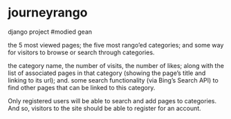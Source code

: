 # journeyrango
django project 
#modied gean

the 5 most viewed pages;
the five most rango’ed categories; and
some way for visitors to browse or search through categories.

the category name, the number of visits, the number of likes;
along with the list of associated pages in that category (showing the page’s title and linking to its url); and.
some search functionality (via Bing’s Search API) to find other pages that can be linked to this category.

Only registered users will be able to search and add pages to categories. And so, visitors to the site should be able to register for an account.
